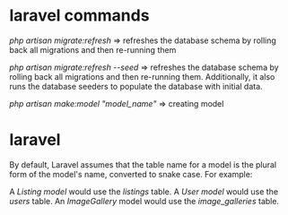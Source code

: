 # laravel commands

*php artisan migrate:refresh* => refreshes the database schema by rolling back all migrations and then re-running them

*php artisan migrate:refresh --seed* =>  refreshes the database schema by rolling back all migrations and then re-running them. Additionally, it also runs the database seeders to populate the database with initial data.

*php artisan make:model "model_name"* => creating model

# laravel

By default, Laravel assumes that the table name for a model is the plural form of the model's name, converted to snake case. For example:

A *Listing model* would use the *listings* table.
A *User model* would use the *users* table.
An *ImageGallery* model would use the *image_galleries* table.
